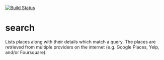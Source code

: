 [![Build Status](https://travis-ci.com/Tawakalt/search.svg?branch=develop)](https://travis-ci.com/Tawakalt/search)

# search
Lists places along with their details which match a query. The places are retrieved from multiple providers on the internet (e.g. Google Places, Yelp, and/or Foursquare). 

